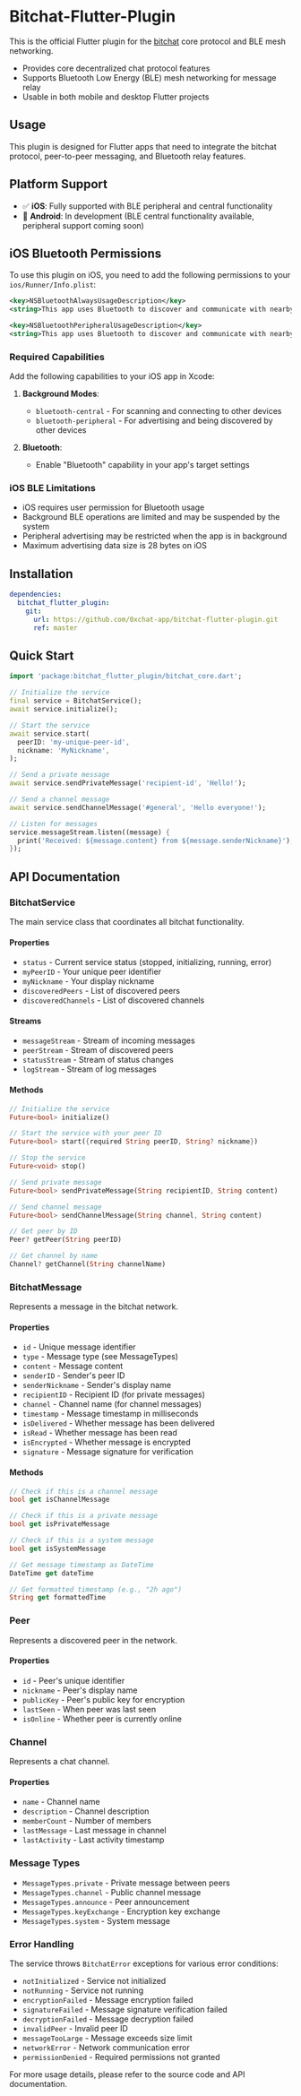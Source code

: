 # Bitchat-Flutter-Plugin

This is the official Flutter plugin for the [bitchat](https://github.com/permissionlesstech/bitchat) core protocol and BLE mesh networking.

- Provides core decentralized chat protocol features
- Supports Bluetooth Low Energy (BLE) mesh networking for message relay
- Usable in both mobile and desktop Flutter projects

## Usage

This plugin is designed for Flutter apps that need to integrate the bitchat protocol, peer-to-peer messaging, and Bluetooth relay features.

## Platform Support

- ✅ **iOS**: Fully supported with BLE peripheral and central functionality
- 🚧 **Android**: In development (BLE central functionality available, peripheral support coming soon)

## iOS Bluetooth Permissions

To use this plugin on iOS, you need to add the following permissions to your `ios/Runner/Info.plist`:

```xml
<key>NSBluetoothAlwaysUsageDescription</key>
<string>This app uses Bluetooth to discover and communicate with nearby devices for decentralized messaging.</string>

<key>NSBluetoothPeripheralUsageDescription</key>
<string>This app uses Bluetooth to discover and communicate with nearby devices for decentralized messaging.</string>
```

### Required Capabilities

Add the following capabilities to your iOS app in Xcode:

1. **Background Modes**:
   - `bluetooth-central` - For scanning and connecting to other devices
   - `bluetooth-peripheral` - For advertising and being discovered by other devices

2. **Bluetooth**:
   - Enable "Bluetooth" capability in your app's target settings

### iOS BLE Limitations

- iOS requires user permission for Bluetooth usage
- Background BLE operations are limited and may be suspended by the system
- Peripheral advertising may be restricted when the app is in background
- Maximum advertising data size is 28 bytes on iOS

## Installation

```yaml
dependencies:
  bitchat_flutter_plugin:
    git:
      url: https://github.com/0xchat-app/bitchat-flutter-plugin.git
      ref: master
```

## Quick Start

```dart
import 'package:bitchat_flutter_plugin/bitchat_core.dart';

// Initialize the service
final service = BitchatService();
await service.initialize();

// Start the service
await service.start(
  peerID: 'my-unique-peer-id',
  nickname: 'MyNickname',
);

// Send a private message
await service.sendPrivateMessage('recipient-id', 'Hello!');

// Send a channel message
await service.sendChannelMessage('#general', 'Hello everyone!');

// Listen for messages
service.messageStream.listen((message) {
  print('Received: ${message.content} from ${message.senderNickname}');
});
```

## API Documentation

### BitchatService

The main service class that coordinates all bitchat functionality.

#### Properties

- `status` - Current service status (stopped, initializing, running, error)
- `myPeerID` - Your unique peer identifier
- `myNickname` - Your display nickname
- `discoveredPeers` - List of discovered peers
- `discoveredChannels` - List of discovered channels

#### Streams

- `messageStream` - Stream of incoming messages
- `peerStream` - Stream of discovered peers
- `statusStream` - Stream of status changes
- `logStream` - Stream of log messages

#### Methods

```dart
// Initialize the service
Future<bool> initialize()

// Start the service with your peer ID
Future<bool> start({required String peerID, String? nickname})

// Stop the service
Future<void> stop()

// Send private message
Future<bool> sendPrivateMessage(String recipientID, String content)

// Send channel message
Future<bool> sendChannelMessage(String channel, String content)

// Get peer by ID
Peer? getPeer(String peerID)

// Get channel by name
Channel? getChannel(String channelName)
```

### BitchatMessage

Represents a message in the bitchat network.

#### Properties

- `id` - Unique message identifier
- `type` - Message type (see MessageTypes)
- `content` - Message content
- `senderID` - Sender's peer ID
- `senderNickname` - Sender's display name
- `recipientID` - Recipient ID (for private messages)
- `channel` - Channel name (for channel messages)
- `timestamp` - Message timestamp in milliseconds
- `isDelivered` - Whether message has been delivered
- `isRead` - Whether message has been read
- `isEncrypted` - Whether message is encrypted
- `signature` - Message signature for verification

#### Methods

```dart
// Check if this is a channel message
bool get isChannelMessage

// Check if this is a private message
bool get isPrivateMessage

// Check if this is a system message
bool get isSystemMessage

// Get message timestamp as DateTime
DateTime get dateTime

// Get formatted timestamp (e.g., "2h ago")
String get formattedTime
```

### Peer

Represents a discovered peer in the network.

#### Properties

- `id` - Peer's unique identifier
- `nickname` - Peer's display name
- `publicKey` - Peer's public key for encryption
- `lastSeen` - When peer was last seen
- `isOnline` - Whether peer is currently online

### Channel

Represents a chat channel.

#### Properties

- `name` - Channel name
- `description` - Channel description
- `memberCount` - Number of members
- `lastMessage` - Last message in channel
- `lastActivity` - Last activity timestamp

### Message Types

- `MessageTypes.private` - Private message between peers
- `MessageTypes.channel` - Public channel message
- `MessageTypes.announce` - Peer announcement
- `MessageTypes.keyExchange` - Encryption key exchange
- `MessageTypes.system` - System message

### Error Handling

The service throws `BitchatError` exceptions for various error conditions:

- `notInitialized` - Service not initialized
- `notRunning` - Service not running
- `encryptionFailed` - Message encryption failed
- `signatureFailed` - Message signature verification failed
- `decryptionFailed` - Message decryption failed
- `invalidPeer` - Invalid peer ID
- `messageTooLarge` - Message exceeds size limit
- `networkError` - Network communication error
- `permissionDenied` - Required permissions not granted

For more usage details, please refer to the source code and API documentation.
